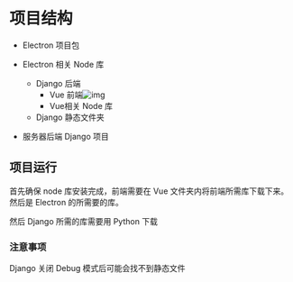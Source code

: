 # 项目结构

- Electron 项目包
- Electron 相关 Node 库
  - Django 后端
    - Vue 前端![img](file:///C:\Users\Pisho\AppData\Local\Temp\SGPicFaceTpBq\10552\006C8F42.png)
    - Vue相关 Node 库
  - Django 静态文件夹

- 服务器后端 Django 项目

## 项目运行

首先确保 node 库安装完成，前端需要在 Vue 文件夹内将前端所需库下载下来。然后是 Electron 的所需要的库。

然后 Django 所需的库需要用 Python 下载

### 注意事项
Django 关闭 Debug 模式后可能会找不到静态文件